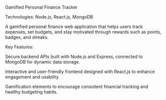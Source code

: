 Gamified Personal Finance Tracker

Technologies: Node.js, React.js, MongoDB 

A gamified personal finance web application that helps users track expenses, set budgets, and stay motivated through rewards such as points, badges, and streaks.

Key Features:

Secure backend APIs built with Node.js and Express, connected to MongoDB for dynamic data storage.

Interactive and user-friendly frontend designed with React.js to enhance engagement and usability.

Gamification elements to encourage consistent financial tracking and healthy budgeting habits.
